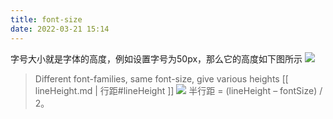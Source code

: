 ```yaml
---
title: font-size
date: 2022-03-21 15:14
---
```

字号大小就是字体的高度，例如设置字号为50px，那么它的高度如下图所示
![](./_image/2022-03-21/2022-03-21-18-55-03@2x.jpg)
>Different font-families, same font-size, give various heights
[[ lineHeight.md | 行距#lineHeight ]] 
![](./_image/2022-03-21/2022-03-21-19-41-27@2x.jpg)
半行距 = (lineHeight – fontSize) / 2。